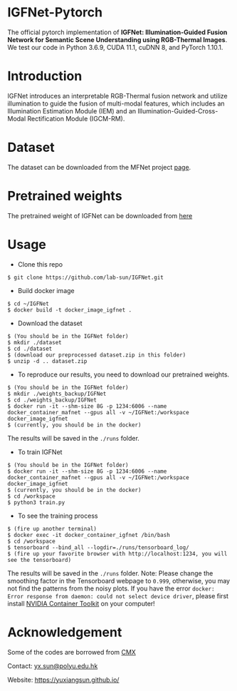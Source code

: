 # IGFNet-Pytorch
The official pytorch implementation of **IGFNet: Illumination-Guided Fusion Network for Semantic Scene Understanding using RGB-Thermal Images**.
We test our code in Python 3.6.9, CUDA 11.1, cuDNN 8, and PyTorch 1.10.1.

# Introduction
IGFNet introduces an interpretable RGB-Thermal fusion network and utilize illumination to guide the fusion of multi-modal features, which includes an Illumination Estimation Module (IEM) and an Illumination-Guided-Cross-Modal Rectification Module (IGCM-RM).

# Dataset
The dataset can be downloaded from the MFNet project [page](https://www.mi.t.u-tokyo.ac.jp/static/projects/mil_multispectral/).

# Pretrained weights
The pretrained weight of IGFNet can be downloaded from [here](https://drive.google.com/drive/folders/1Hqah45kpfSmf87C4Z2JQLN5d0dMAp3Ip?usp=drive_link)

# Usage
* Clone this repo
```
$ git clone https://github.com/lab-sun/IGFNet.git
```
* Build docker image
```
$ cd ~/IGFNet
$ docker build -t docker_image_igfnet .
```
* Download the dataset
```
$ (You should be in the IGFNet folder)
$ mkdir ./dataset
$ cd ./dataset
$ (download our preprocessed dataset.zip in this folder)
$ unzip -d .. dataset.zip
```
* To reproduce our results, you need to download our pretrained weights.
```
$ (You should be in the IGFNet folder)
$ mkdir ./weights_backup/IGFNet
$ cd ./weights_backup/IGFNet
$ docker run -it --shm-size 8G -p 1234:6006 --name docker_container_mafnet --gpus all -v ~/IGFNet:/workspace docker_image_igfnet
$ (currently, you should be in the docker)
```
The results will be saved in the `./runs` folder.
* To train IGFNet
```
$ (You should be in the IGFNet folder)
$ docker run -it --shm-size 8G -p 1234:6006 --name docker_container_mafnet --gpus all -v ~/IGFNet:/workspace docker_image_igfnet
$ (currently, you should be in the docker)
$ cd /workspace
$ python3 train.py
```
* To see the training process
```
$ (fire up another terminal)
$ docker exec -it docker_container_igfnet /bin/bash
$ cd /workspace
$ tensorboard --bind_all --logdir=./runs/tensorboard_log/
$ (fire up your favorite browser with http://localhost:1234, you will see the tensorboard)
```
The results will be saved in the `./runs` folder.
Note: Please change the smoothing factor in the Tensorboard webpage to `0.999`, otherwise, you may not find the patterns from the noisy plots. If you have the error `docker: Error response from daemon: could not select device driver`, please first install [NVIDIA Container Toolkit](https://docs.nvidia.com/datacenter/cloud-native/container-toolkit/install-guide.html) on your computer!

# Acknowledgement
Some of the codes are borrowed from [CMX](https://github.com/huaaaliu/RGBX_Semantic_Segmentation)

Contact: yx.sun@polyu.edu.hk

Website: https://yuxiangsun.github.io/
